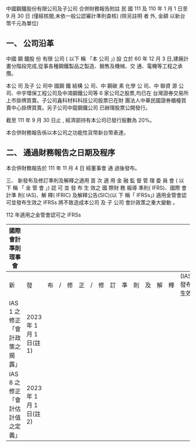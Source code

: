 中國鋼鐵股份有限公司及子公司 合併財務報告附註 民 國 111 及 110 年 1 月 1 日至 9 月 30 日
(僅經核閱,未依一般公認審計準則查核)
(除另註明 者 外, 金額 以新台幣千元為單位)

## 一、 公司沿革

中國 鋼 鐵股 份 有限 公司 ( 以下 稱 「本 公司 」) 設 立於 60 年 12 月 3 日,建廠計畫分階段完成,從事各種鋼鐵製品之製造、銷售及機械、交 通、電機等工程之承攬。

本公 司 及子 公 司中 國鋼 鐵 結構 公 司、中 鋼碳 素 化學 公 司、中 聯資 源 公司、中宇環保工程公司及中鴻鋼鐵公司等 6 家公司之股票,均已在 台灣證券交易所上市掛牌買賣。子公司鑫科材料科技公司股票已在財 團法人中華民國證券櫃檯買賣中心掛牌買賣。另子公司中龍鋼鐵公司 已辦理股票公開發行。

截至 111 年 9 月 30 日止 , 經濟部持有本公司已發行股數為 20%。

本合併財務報告係以本公司之功能性貨幣新台幣表達。

## 二、 通過財務報告之日期及程序

本合併財務報告於 111 年 11 月 4 日 經董事會 通 過後發布。

三、 新發布及修訂準則及解釋之適用 首 次 適 用 金 融 監 督 管 理 委 員 會 ( 以 下 稱 「 金 管 會 」) 認 可 並 發 布 生 效之 國 際財 務 報導 準則( IFRS)、國際 會 計準 則( IAS)、解 釋( IFRIC) 及解釋公告(SIC)(以 下 稱「 IFRSs」)
適用金管會認可並發布生效之 IFRSs 將不致造成本公司 及 子 公司 會計政策之重大變動 。

112 年適用之金管會認可之 IFRSs

| 國際會計準則理事會               |                           |    |    |    |    |    |    |    |    |    |    |    |    |                      |
|----------------------------------|---------------------------|----|----|----|----|----|----|----|----|----|----|----|----|----------------------|
| 新                               | 發                        | 布 | / | 修 | 正 | / | 修 | 訂 | 準 | 則 | 及 | 解 | 釋 | (IASB)發布之生效日 |
| IAS 1 之修正「會計政策之揭露」   | 2023 年 1 月 1 日(註 1) |    |    |    |    |    |    |    |    |    |    |    |    |                      |
| IAS 8 之修正「會計估計值之定義」 | 2023 年 1 月 1 日(註 2) |    |    |    |    |    |    |    |    |    |    |    |    |                      |
